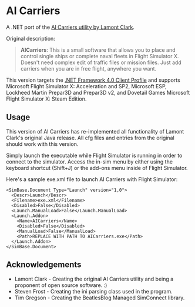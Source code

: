 AI Carriers
==========

A .NET port of the [AI Carriers utility by Lamont Clark](http://web.archive.org/web/20100802075258/http://lc0277.nerim.net/wiki/index.php?software).

Original description:

> **AICarriers**: This is a small software that allows you to place and control single ships or complete naval fleets in Flight Simulator X. Doesn't need complex edit of traffic files or mission files. Just add carriers when you are in free flight, anywhere you want.

This version targets the [.NET Framework 4.0 Client Profile](http://www.microsoft.com/en-us/download/details.aspx?id=17113) and supports Microsoft Flight Simulator X: Acceleration and SP2, Microsoft ESP, Lockheed Martin Prepar3D and Prepar3D v2, and Dovetail Games Microsoft Flight Simulator X: Steam Edition.

Usage
---

This version of AI Carriers has re-implemented all functionality of Lamont Clark's original Java release.  All cfg files and entries from the original should work with this version.

Simply launch the executable while Flight Simulator is running in order to connect to the simulator.  Access the in-sim menu by either using the keyboard shortcut (Shift+J) or the add-ons menu inside of Flight Simulator.

Here's a sample exe.xml file to launch AI Carriers with Flight Simulator:

    <SimBase.Document Type="Launch" version="1,0">
      <Descr>Launch</Descr>
      <Filename>exe.xml</Filename>
      <Disabled>False</Disabled>
      <Launch.ManualLoad>False</Launch.ManualLoad>
      <Launch.Addon>
        <Name>AICarriers</Name>
        <Disabled>False</Disabled>
        <ManualLoad>False</ManualLoad>
        <Path>REPLACE WITH PATH TO AICarriers.exe</Path>
      </Launch.Addon>
    </SimBase.Document>

Acknowledgements
---
- Lamont Clark - Creating the original AI Carriers utility and being a proponent of open source software. :)
- Steven Frost - Creating the ini parsing class used in the program.
- Tim Gregson - Creating the BeatlesBlog Managed SimConnect library.
